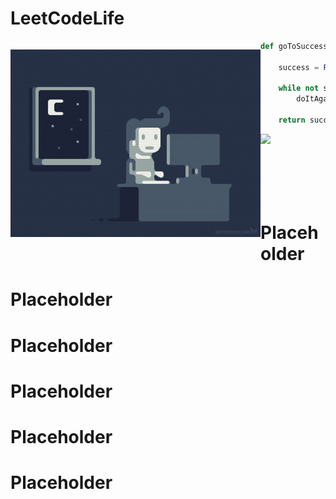 # LeetCodeLife
<div>
    <p style="float: left;"><img src="https://github.com/huaxing-w/LeetCodeLife/blob/main/others/coding%20gif.gif?raw=true" height="300px" width="400px" ></p>
    
</div>

```python
def goToSuccess(self):
    
    success = False
    
    while not success:
        doItAgain
    
    return success
```
<img style="float: left;" src="https://img.shields.io/github/commit-activity/w/huaxing-w/LeetCodeLife?style=for-the-badge">
<br/>
<br/>
<br/>
<br/>
<br/>
<br/>

# Placeholder
# Placeholder
# Placeholder
# Placeholder
# Placeholder
# Placeholder








